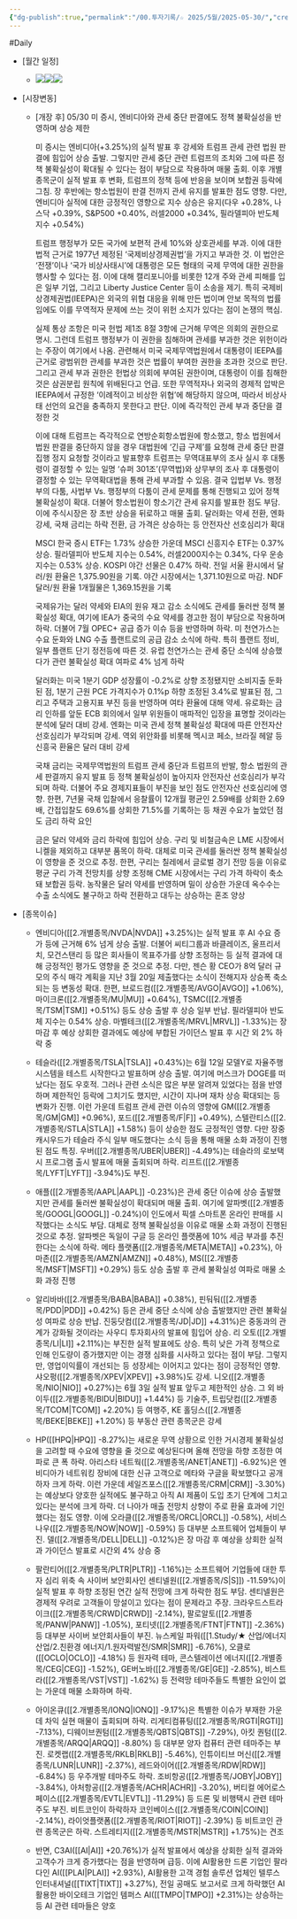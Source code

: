 ```yaml
---
{"dg-publish":true,"permalink":"/00.투자기록/☆ 2025/5월/2025-05-30/","created":"2025-05-30T06:40:14.773+09:00","updated":"2025-06-04T20:56:22.054+09:00"}
---
```


#Daily 


- [월간 일정]
	- ![](/img/user/attachments/Pasted%20image%2020250514210952.png)![](/img/user/attachments/Pasted%20image%2020250429112610.png)![](/img/user/attachments/Pasted%20image%2020250425130918.png)



- [시장변동]
	- [개장 후] 05/30 미 증시, 엔비디아와 관세 중단 판결에도 정책 불확실성을 반영하며 상승 제한
	  
	  미 증시는 엔비디아(+3.25%)의 실적 발표 후 강세와 트럼프 관세 관련 법원 판결에 힘입어 상승 출발. 그렇지만 관세 중단 관련 트럼프의 조치와 그에 따른 정책 불확실성이 확대될 수 있다는 점이 부담으로 작용하며 매물 출회. 이후 개별 종목군이 실적 발표 후 변화, 트럼프의 정책 등에 반응을 보이며 보합권 등락에 그침. 장 후반에는 항소법원이 판결 전까지 관세 유지를 발표한 점도 영향. 다만, 엔비디아 실적에 대한 긍정적인 영향으로 지수 상승은 유지(다우 +0.28%, 나스닥 +0.39%, S&P500 +0.40%, 러셀2000 +0.34%, 필라델피아 반도체 지수 +0.54%)
	  
	  트럼프 행정부가 모든 국가에 보편적 관세 10%와 상호관세를 부과. 이에 대한 법적 근거로 1977년 제정된 ‘국제비상경제권법’을 가지고 부과한 것. 이 법안은 ‘전쟁’이나 ‘국가 비상사태시’에 대통령은 모든 형태의 국제 무역에 대한 권한을 행사할 수 있다는 점. 이에 대해 캘리포니아를 비롯한 12개 주와 관세 피해를 입은 일부 기업, 그리고 Liberty Justice Center 등이 소송을 제기. 특히 국제비상경제권법(IEEPA)은 외국의 위협 대응을 위해 만든 법이며 안보 목적의 법률임에도 이를 무역적자 문제에 쓰는 것이 위헌 소지가 있다는 점이 논쟁의 핵심.
	  
	  실제 통상 조항은 미국 헌법 제1조 8절 3항에 근거해 무역은 의회의 권한으로 명시. 그런데 트럼프 행정부가 이 권한을 침해하며 관세를 부과한 것은 위헌이라는 주장이 여기에서 나옴. 관련해서 미국 국제무역법원에서 대통령이 IEEPA를 근거로 광범위한 관세를 부과한 것은 법률이 부여한 권한을 초과한 것으로 판단. 그리고 관세 부과 권한은 헌법상 의회에 부여된 권한이며, 대통령이 이를 침해한 것은 삼권분립 원칙에 위배된다고 언급. 또한 무역적자나 외국의 경제적 압박은 IEEPA에서 규정한 ‘이례적이고 비상한 위협’에 해당하지 않으며, 따라서 비상사태 선언의 요건을 충족하지 못한다고 판단. 이에 즉각적인 관세 부과 중단을 결정한 것
	  
	  이에 대해 트럼프는 즉각적으로 연방순회항소법원에 항소했고, 항소 법원에서 법원 판결을 중단하지 않을 경우 대법원에 ‘긴급 구제’를 요청해 관세 중단 판결 집행 정지 요청할 것이라고 발표향후 트럼프는 무역대표부의 조사 실시 후 대통령이 결정할 수 있는 일명 ‘슈퍼 301조’(무역법)와 상무부의 조사 후 대통령이 결정할 수 있는 무역확대법을 통해 관세 부과할 수 있음. 결국 입법부 Vs. 행정부의 다툼, 사법부 Vs. 행정부의 다툼이 관세 문제를 통해 진행되고 있어 정책 불확실성이 확대. 더불어 항소법원이 항소기간 관세 유지를 발표한 점도 부담. 이에 주식시장은 장 초반 상승을 뒤로하고 매물 출회. 달러화는 약세 전환, 엔화 강세, 국채 금리는 하락 전환, 금 가격은 상승하는 등 안전자산 선호심리가 확대
	  
	  MSCI 한국 증시 ETF는 1.73% 상승한 가운데 MSCI 신흥지수 ETF는 0.37% 상승. 필라델피아 반도체 지수는 0.54%, 러셀2000지수는 0.34%, 다우 운송지수는 0.53% 상승. KOSPI 야간 선물은 0.47% 하락. 전일 서울 환시에서 달러/원 환율은 1,375.90원을 기록. 야간 시장에서는 1,371.10원으로 마감. NDF 달러/원 환율 1개월물은 1,369.15원을 기록
	  
	  국제유가는 달러 약세와 EIA의 원유 재고 감소 소식에도 관세를 둘러싼 정책 불확실성 확대, 여기에 IEA가 중국의 수요 약세를 경고한 점이 부담으로 작용하며 하락. 더불어 7월 OPEC+ 공급 증가 이슈 등을 반영하며 하락. 미 천연가스는 수요 둔화와 LNG 수출 플랜트로의 공급 감소 소식에 하락. 특히 플랜트 정비, 일부 플랜트 단기 정전등에 따른 것. 유럽 천연가스는 관세 중단 소식에 상승했다가 관련 불확실성 확대 여파로 4% 넘게 하락
	  
	  달러화는 미국 1분기 GDP 성장률이 -0.2%로 상향 조정됐지만 소비지출 둔화된 점, 1분기 근원 PCE 가격지수가 0.1%p 하향 조정된 3.4%로 발표된 점, 그리고 주택과 고용지표 부진 등을 반영하며 여타 환율에 대해 약세. 유로화는 금리 인하를 앞둔 ECB 회의에서 일부 위원들이 매파적인 입장을 표명할 것이라는 분석에 달러 대비 강세. 엔화는 미국 관세 정책 불확실성 확대에 따른 안전자산 선호심리가 부각되며 강세. 역외 위안화를 비롯해 멕시코 페소, 브라질 헤알 등 신흥국 환율은 달러 대비 강세
	  
	  국채 금리는 국제무역법원의 트럼프 관세 중단과 트럼프의 반발, 항소 법원의 관세 판결까지 유지 발표 등 정책 불확실성이 높아지자 안전자산 선호심리가 부각되며 하락. 더불어 주요 경제지표들이 부진을 보인 점도 안전자산 선호심리에 영향. 한편, 7년물 국채 입찰에서 응찰률이 12개월 평균인 2.59배를 상회한 2.69배, 간접입찰도 69.6%를 상회한 71.5%를 기록하는 등 채권 수요가 높았던 점도 금리 하락 요인
	  
	  금은 달러 약세와 금리 하락에 힘입어 상승. 구리 및 비철금속은 LME 시장에서 니켈을 제외하고 대부분 품목이 하락. 대체로 미국 관세를 둘러싼 정책 불확실성이 영향을 준 것으로 추정. 한편, 구리는 칠레에서 글로벌 경기 전망 등을 이유로 평균 구리 가격 전망치를 상향 조정해 CME 시장에서는 구리 가격 하락이 축소돼 보합권 등락. 농작물은 달러 약세를 반영하며 밀이 상승한 가운데 옥수수는 수출 소식에도 불구하고 하락 전환하고 대두는 상승하는 혼조 양상




- [종목이슈]
	- 엔비디아([[2.개별종목/NVDA\|NVDA]] +3.25%)는 실적 발표 후 AI 수요 증가 등에 근거해 6% 넘게 상승 출발. 더불어 씨티그룹과 바클레이즈, 울프리서치, 모건스탠리 등 많은 회사들이 목표주가를 상향 조정하는 등 실적 결과에 대해 긍정적인 평가도 영향을 준 것으로 추정. 다만, 젠슨 황 CEO가 8억 달러 규모의 주식 매각 계획을 지난 3월 20일 제출했다는 소식이 전해지자 상승폭 축소되는 등 변동성 확대. 한편, 브로드컴([[2.개별종목/AVGO\|AVGO]] +1.06%), 마이크론([[2.개별종목/MU\|MU]] +0.64%), TSMC([[2.개별종목/TSM\|TSM]] +0.51%) 등도 상승 출발 후 상승 일부 반납. 필라델피아 반도체 지수는 0.54% 상승. 마벨테크([[2.개별종목/MRVL\|MRVL]] -1.33%)는 장 마감 후 예상 상회한 결과에도 예상에 부합된 가이던스 발표 후 시간 외 2% 하락 중

	- 테슬라([[2.개별종목/TSLA\|TSLA]] +0.43%)는 6월 12일 모델Y로 자율주행 시스템을 테스트 시작한다고 발표하며 상승 출발. 여기에 머스크가 DOGE를 떠났다는 점도 우호적. 그러나 관련 소식은 많은 부분 알려져 있었다는 점을 반영하며 제한적인 등락에 그치기도 했지만, 시간이 지나며 재차 상승 확대되는 등 변화가 진행. 이런 가운데 트럼프 관세 관련 이슈의 영향에 GM([[2.개별종목/GM\|GM]] +0.96%), 포드([[2.개별종목/F\|F]] +0.49%), 스텔란티스([[2.개별종목/STLA\|STLA]] +1.58%) 등이 상승한 점도 긍정적인 영향. 다만 장중 캐시우드가 테슬라 주식 일부 매도했다는 소식 등을 통해 매물 소화 과정이 진행된 점도 특징. 우버([[2.개별종목/UBER\|UBER]] -4.49%)는 테슬라의 로보택시 프로그램 출시 발표에 매물 출회되며 하락. 리프트([[2.개별종목/LYFT\|LYFT]] -3.94%)도 부진.

	- 애플([[2.개별종목/AAPL\|AAPL]] -0.23%)은 관세 중단 이슈에 상승 출발했지만 관세를 둘러싼 불확실성이 확대되며 매물 출회. 여기에 알파벳([[2.개별종목/GOOGL\|GOOGL]] -0.24%)이 인도에서 픽셀 스마트폰 온라인 판매를 시작했다는 소식도 부담. 대체로 정책 불확실성을 이유로 매물 소화 과정이 진행된 것으로 추정. 알파벳은 독일이 구글 등 온라인 플랫폼에 10% 세금 부과를 추진한다는 소식에 하락. 메타 플랫폼([[2.개별종목/META\|META]] +0.23%), 아마존([[2.개별종목/AMZN\|AMZN]] +0.48%), MS([[2.개별종목/MSFT\|MSFT]] +0.29%) 등도 상승 출발 후 관세 불확실성 여파로 매물 소화 과정 진행

	- 알리바바([[2.개별종목/BABA\|BABA]] +0.38%), 핀둬둬([[2.개별종목/PDD\|PDD]] +0.42%) 등은 관세 중단 소식에 상승 출발했지만 관련 불확실성 여파로 상승 반납. 진둥닷컴([[2.개별종목/JD\|JD]] +4.31%)은 중동과의 관계가 강화될 것이라는 사우디 투자회사의 발표에 힘입어 상승. 리 오토([[2.개별종목/LI\|LI]] +2.11%)는 부진한 실적 발표에도 상승. 특히 낮은 가격 정책으로 인해 인도량이 증가했지만 이는 경쟁 심화를 시사하고 있다는 점이 부담. 그렇지만, 영업이익률이 개선되는 등 성장세는 이어지고 있다는 점이 긍정적인 영향. 샤오펑([[2.개별종목/XPEV\|XPEV]] +3.98%)도 강세. 니오([[2.개별종목/NIO\|NIO]] +0.27%)는 6월 3일 실적 발표 앞두고 제한적인 상승. 그 외 바이두([[2.개별종목/BIDU\|BIDU]] +1.44%) 등 기술주, 트립닷컴([[2.개별종목/TCOM\|TCOM]] +2.20%) 등 여행주, KE 홀딩스([[2.개별종목/BEKE\|BEKE]] +1.20%) 등 부동산 관련 종목군은 강세

	- HP([[HPQ\|HPQ]] -8.27%)는 새로운 무역 상황으로 인한 거시경제 불확실성을 고려할 때 수요에 영향을 줄 것으로 예상된다며 올해 전망을 하향 조정한 여파로 큰 폭 하락. 아리스타 네트웍([[2.개별종목/ANET\|ANET]] -6.92%)은 엔비디아가 네트워킹 장비에 대한 신규 고객으로 메타와 구글을 확보했다고 공개하자 크게 하락. 이런 가운데 세일즈포스([[2.개별종목/CRM\|CRM]] -3.30%)는 예상보다 양호한 실적에도 불구하고 아직 AI 제품이 도입 초기 단계에 그치고 있다는 분석에 크게 하락. 더 나아가 매출 전망치 상향이 주로 환율 효과에 기인했다는 점도 영향. 이에 오라클([[2.개별종목/ORCL\|ORCL]] -0.58%), 서비스나우([[2.개별종목/NOW\|NOW]] -0.59%) 등 대부분 소프트웨어 업체들이 부진. 델([[2.개별종목/DELL\|DELL]] -0.12%)은 장 마감 후 예상을 상회한 실적과 가이던스 발표로 시간외 4% 상승 중

	- 팔란티어([[2.개별종목/PLTR\|PLTR]] -1.16%)는 소프트웨어 기업들에 대한 투자 심리 위축 속 사이버 보안회사인 센티넬원([[2.개별종목/S\|S]]) -11.59%)이 실적 발표 후 하향 조정된 연간 실적 전망에 크게 하락한 점도 부담. 센티넬원은 경제적 우려로 고객들이 망설이고 있다는 점이 문제라고 주장. 크라우드스트라이크([[2.개별종목/CRWD\|CRWD]] -2.14%), 팔로알토([[2.개별종목/PANW\|PANW]] -1.05%), 포티넷([[2.개별종목/FTNT\|FTNT]] -2.36%) 등 대부분 사이버 보안회사들이 부진. 뉴스케일 파워([[1.Study/★ 산업/에너지 산업/2.친환경 에너지/1.원자력발전/SMR\|SMR]] -6.76%), 오클로([[OCLO\|OCLO]] -4.18%) 등 원자력 테마, 콘스텔레이션 에너지([[2.개별종목/CEG\|CEG]] -1.52%), GE버노바([[2.개별종목/GE\|GE]] -2.85%), 비스트라([[2.개별종목/VST\|VST]] -1.62%) 등 전력망 테마주들도 특별한 요인이 없는 가운데 매물 소화하며 하락.

	- 아이온큐([[2.개별종목/IONQ\|IONQ]] -9.17%)은 특별한 이슈가 부재한 가운데 차익 실현 매물이 출회되며 하락. 리게티컴퓨팅([[2.개별종목/RGTI\|RGTI]] -7.13%), 디웨이브퀀텀([[2.개별종목/QBTS\|QBTS]] -7.29%), 아킷 퀀텀([[2.개별종목/ARQQ\|ARQQ]] -8.80%) 등 대부분 양자 컴퓨터 관련 테마주는 부진. 로켓랩([[2.개별종목/RKLB\|RKLB]] -5.46%), 인튜이티브 머신([[2.개별종목/LUNR\|LUNR]] -2.37%), 레드와이어([[2.개별종목/RDW\|RDW]] -6.84%) 등 우주개발 테마주도 하락. 조비항공([[2.개별종목/JOBY\|JOBY]] -3.84%), 아처항공([[2.개별종목/ACHR\|ACHR]] -3.20%), 버티컬 에어로스페이스([[2.개별종목/EVTL\|EVTL]] -11.29%) 등 드론 및 비행택시 관련 테마주도 부진. 비트코인이 하락하자 코인베이스([[2.개별종목/COIN\|COIN]] -2.14%), 라이엇플랫폼([[2.개별종목/RIOT\|RIOT]] -2.39%) 등 비트코인 관련 종목군은 하락. 스트레티지([[2.개별종목/MSTR\|MSTR]] +1.75%)는 견조

	- 반면, C3AI([[AI\|AI]] +20.76%)가 실적 발표에서 예상을 상회한 실적 결과와 고객수가 크게 증가했다는 점을 반영하며 급등. 이에 AI활용한 드론 기업인 팔라다인 AI([[PLAI\|PLAI]] +2.93%), AI활용한 고객 경험 솔루션 업체인 텔루스 인터내셔널([[TIXT\|TIXT]] +3.27%), 전일 공매도 보고서로 크게 하락했던 AI 활용한 바이오테크 기업인 템퍼스 AI([[TMPO\|TMPO]] +2.31%)는 상승하는 등 AI 관련 테마들은 양호
